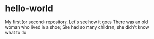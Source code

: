 # hello-world
My first (or second) repository. Let's see how it goes
There was an old woman who lived in a shoe;
She had so many children, she didn't know what to do
